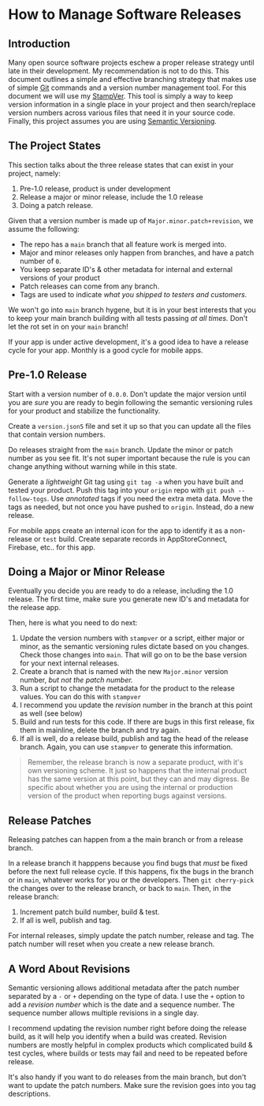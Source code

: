 # How to Manage Software Releases

## Introduction

Many open source software projects eschew a proper release strategy until late in their development. My recommendation is not to do this.  This document outlines a simple and effective branching strategy that makes use of simple [Git](https://git-scm.com/downloads) commands and a version number management tool. For this document we will use my [StampVer](https://github.com/jlyonsmith/stampver-rs).  This tool is simply a way to keep version information in a single place in your project and then search/replace version numbers across various files that need it in your source code.  Finally, this project assumes you are using [Semantic Versioning](https://semver.org/).

## The Project States

This section talks about the three release states that can exist in your project, namely:

1. Pre-1.0 release, product is under development
2. Release a major or minor release, include the 1.0 release
3. Doing a patch release.

Given that a version number is made up of `Major.minor.patch+revision`, we assume the following:

- The repo has a `main` branch that all feature work is merged into.
- Major and minor releases only happen from branches, and have a patch number of `0`.
- You keep separate ID's & other metadata for internal and external versions of your product
- Patch releases can come from any branch.
- Tags are used to indicate _what you shipped to testers and customers._

We won't go into `main` branch hygene, but it is in your best interests that you to keep your main branch building with all tests passing _at all times._  Don't let the rot set in on your `main` branch!

If your app is under active development, it's a good idea to have a release cycle for your app.  Monthly is a good cycle for mobile apps.

## Pre-1.0 Release

Start with a version number of `0.0.0`.  Don't update the major version until you are _sure_ you are ready to begin following the semantic versioning rules for your product and stabilize the functionality.

Create a `version.json5` file and set it up so that you can update all the files that contain version numbers.

Do releases straight from the `main` branch.  Update the minor or patch number as you see fit. It's not super important because the rule is you can change anything without warning while in this state.

Generate a _lightweight_ Git tag using `git tag -a` when you have built and tested your product. Push this tag into your `origin` repo with `git push --follow-togs`.  Use _annotated_ tags if you need the extra meta data.  Move the tags as needed, but not once you have pushed to `origin`.  Instead, do a new release.

For mobile apps create an internal icon for the app to identify it as a non-release or `test` build. Create separate records in AppStoreConnect, Firebase, etc.. for this app.

## Doing a Major or Minor Release

Eventually you decide you are ready to do a release, including the 1.0 release. The first time, make sure you generate new ID's and metadata for the release app.

Then, here is what you need to do next:

1. Update the version numbers with `stampver` or a script, either major or minor, as the semantic versioning rules dictate based on you changes.  Check those changes into `main`.  That will go on to be the base version for your next internal releases.
2. Create a branch that is named with the new `Major.minor` version number, _but not the patch number._
3. Run a script to change the metadata for the product to the release values.  You can do this with `stampver`
4. I recommend you update the _revision_ number in the branch at this point as well (see below)
5. Build and run tests for this code. If there are bugs in this first release, fix them in mainline, delete the branch and try again.
6. If all is well, do a release build, publish and tag the head of the release branch. Again, you can use `stampver` to generate this information.

> Remember, the release branch is now a separate product, with it's own versioning scheme. It just so happens that the internal product has the same version at this point, but they can and may digress.  Be specific about whether you are using the internal or production version of the product when reporting bugs against versions.

## Release Patches

Releasing patches can happen from a the main branch or from a release branch.

In a release branch it happpens because you find bugs that _must_ be fixed before the next full release cycle. If this happens, fix the bugs in the branch or in `main`, whatever works for you or the developers. Then `git cherry-pick` the changes over to the release branch, or back to `main`. Then, in the release branch:

1. Increment patch build number, build & test.
2. If all is well, publish and tag.

For internal releases, simply update the patch number, release and tag.  The patch number will reset when you create a new release branch.

## A Word About Revisions

Semantic versioning allows additional metadata after the patch number separated by a `-` or `+` depending on the type of data.  I use the `+` option to add a _revision number_ which is the date and a sequence number.  The sequence number allows multiple revisions in a single day.

I recommend updating the revision number right before doing the release build, as it will help you identify when a build was created. Revision numbers are mostly helpful in complex products which complicated build & test cycles, where builds or tests may fail and need to be repeated before release.

It's also handy if you want to do releases from the main branch, but don't want to update the patch numbers.  Make sure the revision goes into you tag descriptions.

